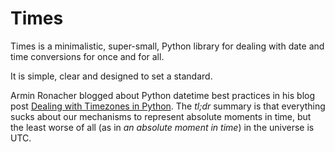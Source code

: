 Times
=====

Times is a minimalistic, super-small, Python library for dealing with date and
time conversions for once and for all.

It is simple, clear and designed to set a standard.

Armin Ronacher blogged about Python datetime best practices in his blog post
[Dealing with Timezones in Python][1].  The *tl;dr* summary is that everything
sucks about our mechanisms to represent absolute moments in time, but the least
worse of all (as in _an absolute moment in time_) in the universe is UTC.

[1]: http://lucumr.pocoo.org/2011/7/15/eppur-si-muove/
